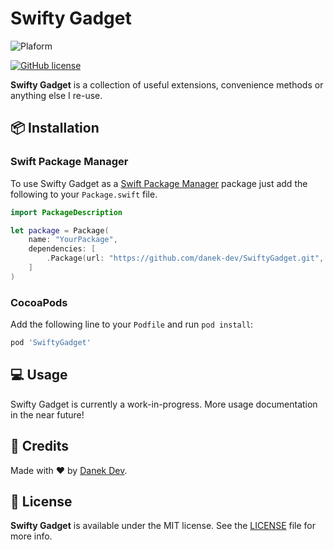# Swifty Gadget

![Plaform](https://img.shields.io/badge/platform-iOS-brightgreen.svg)

[![GitHub license](https://img.shields.io/badge/license-MIT-blue.svg)](https://github.com/nodes-ios/ModelBoiler/blob/master/LICENSE)

**Swifty Gadget** is a collection of useful extensions, convenience methods or anything else I re-use.

## 📦 Installation

### Swift Package Manager

To use Swifty Gadget as a [Swift Package Manager](https://swift.org/package-manager/) package just add the following to your `Package.swift` file.  

```swift
import PackageDescription

let package = Package(
    name: "YourPackage",
    dependencies: [
        .Package(url: "https://github.com/danek-dev/SwiftyGadget.git", majorVersion: 1)
    ]
)
```

### CocoaPods

Add the following line to your `Podfile` and run `pod install`:
```ruby
pod 'SwiftyGadget'
```

## 💻 Usage

Swifty Gadget is currently a work-in-progress. More usage documentation in the near future!

## 👥 Credits

Made with ❤️ by [Danek Dev](https://github.com/danek-dev).

## 📄 License

**Swifty Gadget** is available under the MIT license. See the [LICENSE](https://github.com/danek-dev/SwiftyGadget/blob/master/LICENSE) file for more info.
